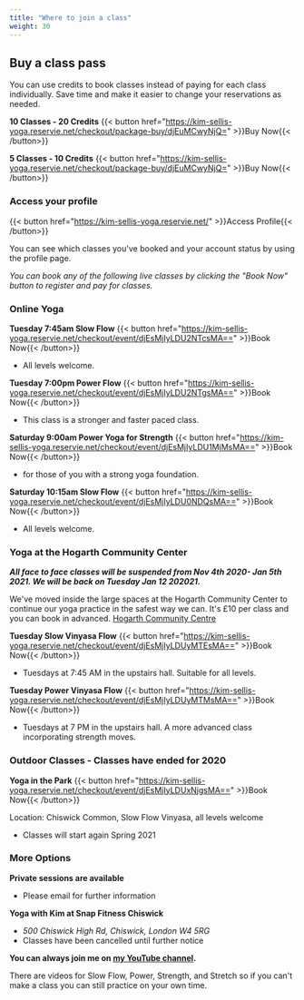 ```yaml
---
title: "Where to join a class"
weight: 30
---
```


## Buy a class pass ##
You can use credits to book classes instead of paying for each class individually.  Save time and make it easier to change your reservations as needed.

**10 Classes - 20 Credits** {{< button href="https://kim-sellis-yoga.reservie.net/checkout/package-buy/djEuMCwyNjQ=" >}}Buy Now{{< /button>}}

**5 Classes - 10 Credits** {{< button href="https://kim-sellis-yoga.reservie.net/checkout/package-buy/djEuMCwyNjQ=" >}}Buy Now{{< /button>}}

### Access your profile 
{{< button href="https://kim-sellis-yoga.reservie.net/" >}}Access Profile{{< /button>}}

You can see which classes you've booked and your account status by using the profile page.



_You can book any of the following live classes by clicking the "Book Now" button to register and pay for classes._

### Online Yoga

**Tuesday 7:45am Slow Flow** {{< button href="https://kim-sellis-yoga.reservie.net/checkout/event/djEsMjIyLDU2NTcsMA==" >}}Book Now{{< /button>}}

 - All levels welcome. 
    
**Tuesday 7:00pm Power Flow** {{< button href="https://kim-sellis-yoga.reservie.net/checkout/event/djEsMjIyLDU2NTgsMA==" >}}Book Now{{< /button>}}
  
 - This class is a stronger and faster paced class.  
  
**Saturday 9:00am Power Yoga for Strength** {{< button href="https://kim-sellis-yoga.reservie.net/checkout/event/djEsMjIyLDU1MjMsMA==" >}}Book Now{{< /button>}}
  
 - for those of you with a strong yoga foundation. 
  
**Saturday 10:15am Slow Flow**   {{< button href="https://kim-sellis-yoga.reservie.net/checkout/event/djEsMjIyLDU0NDQsMA==" >}}Book Now{{< /button>}}

 - All levels welcome. 




### Yoga at the Hogarth Community Center
**_All face to face classes will be suspended from Nov 4th 2020- Jan 5th 2021.  We will be back on Tuesday Jan 12 202021._**

We've moved inside the large spaces at the Hogarth Community Center to continue our yoga practice in the safest way we can. It's £10 per class and you can book in advanced. [Hogarth Community Centre](https://hogarthtrust.org.uk)

**Tuesday Slow Vinyasa Flow** {{< button href="https://kim-sellis-yoga.reservie.net/checkout/event/djEsMjIyLDUyMTEsMA==" >}}Book Now{{< /button>}}

 - Tuesdays at 7:45 AM in the upstairs hall.  Suitable for all levels. 
 

**Tuesday Power Vinyasa Flow** {{< button href="https://kim-sellis-yoga.reservie.net/checkout/event/djEsMjIyLDUyMTMsMA==" >}}Book Now{{< /button>}}

 - Tuesdays at 7 PM in the upstairs hall.  A more advanced class incorporating strength moves. 


### Outdoor Classes - Classes have ended for 2020

**Yoga in the Park** {{< button href="https://kim-sellis-yoga.reservie.net/checkout/event/djEsMjIyLDUxNjgsMA==" >}}Book Now{{< /button>}}
 
Location: Chiswick Common, Slow Flow Vinyasa, all levels welcome
  - Classes will start again Spring 2021

### More Options

**Private sessions are available**
 - Please email for further information

**Yoga with Kim at Snap Fitness Chiswick** 
  - _500 Chiswick High Rd, Chiswick, London W4 5RG_
  - Classes have been cancelled until further notice 
    
**You can always join me on [my YouTube channel](https://www.youtube.com/channel/UCHH2vOSl0Qxpv7Lw9wv45Sg).**

There are videos for Slow Flow, Power, Strength, and Stretch so if you can't make a class you can still practice on your own time. 


